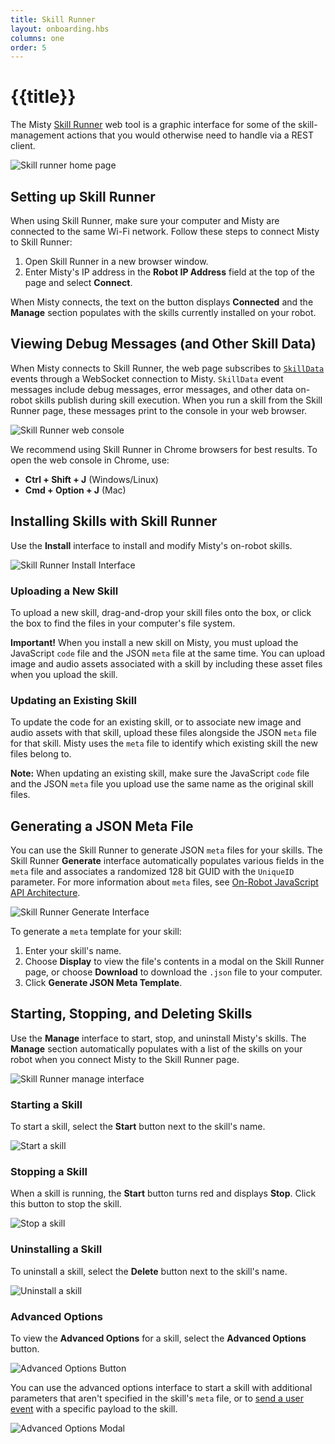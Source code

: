 ```yaml
---
title: Skill Runner
layout: onboarding.hbs
columns: one
order: 5
---
```


# {{title}}

The Misty [Skill Runner](http://sdk.mistyrobotics.com/skill-runner/) web tool is a graphic interface for some of the skill-management actions that you would otherwise need to handle via a REST client.

![Skill runner home page](../../../assets/images/skill-runner.png)

## Setting up Skill Runner

When using Skill Runner, make sure your computer and Misty are connected to the same Wi-Fi network. Follow these steps to connect Misty to Skill Runner:

1. Open Skill Runner in a new browser window.
2. Enter Misty's IP address in the **Robot IP Address** field at the top of the page and select **Connect**.

When Misty connects, the text on the button displays **Connected** and the **Manage** section populates with the skills currently installed on your robot.

## Viewing Debug Messages (and Other Skill Data)

When Misty connects to Skill Runner, the web page subscribes to [`SkillData`](../../../docs/reference/sensor-data/#skilldata) events through a WebSocket connection to Misty. `SkillData` event messages include debug messages, error messages, and other data on-robot skills publish during skill execution. When you run a skill from the Skill Runner page, these messages print to the console in your web browser.

![Skill Runner web console](../../../assets/images/skill-runner-console.png)

We recommend using Skill Runner in Chrome browsers for best results. To open the web console in Chrome, use:
* **Ctrl + Shift + J** (Windows/Linux)
* **Cmd + Option + J** (Mac)

## Installing Skills with Skill Runner

Use the **Install** interface to install and modify Misty's on-robot skills.

![Skill Runner Install Interface](../../../assets/images/skill-runner-install.png)

### Uploading a New Skill

To upload a new skill, drag-and-drop your skill files onto the box, or click the box to find the files in your computer's file system.

**Important!** When you install a new skill on Misty, you must upload the JavaScript `code` file and the JSON `meta` file at the same time. You can upload image and audio assets associated with a skill by including these asset files when you upload the skill.

### Updating an Existing Skill

To update the code for an existing skill, or to associate new image and audio assets with that skill, upload these files alongside the JSON `meta` file for that skill. Misty uses the `meta` file to identify which existing skill the new files belong to.

**Note:** When updating an existing skill, make sure the JavaScript `code` file and the JSON `meta` file you upload use the same name as the original skill files.

## Generating a JSON Meta File

You can use the Skill Runner to generate JSON `meta` files for your skills. The Skill Runner **Generate** interface automatically populates various fields in the `meta` file and associates a randomized 128 bit GUID with the `UniqueID` parameter. For more information about `meta` files, see [On-Robot JavaScript API Architecture](../../../docs/skills/local-skill-architecture).

![Skill Runner Generate Interface](../../../assets/images/skill-runner-generate.png)

To generate a `meta` template for your skill:

1. Enter your skill's name.
2. Choose **Display** to view the file's contents in a modal on the Skill Runner page, or choose **Download** to download the `.json` file to your computer.
3. Click **Generate JSON Meta Template**.

## Starting, Stopping, and Deleting Skills

Use the **Manage** interface to start, stop, and uninstall Misty's skills. The **Manage** section automatically populates with a list of the skills on your robot when you connect Misty to the Skill Runner page.

![Skill Runner manage interface](../../../assets/images/skill-runner-manage.png)

### Starting a Skill

To start a skill, select the **Start** button next to the skill's name.

![Start a skill](../../../assets/images/skill-runner-start-skill.png)

### Stopping a Skill

When a skill is running, the **Start** button turns red and displays **Stop**. Click this button to stop the skill.

![Stop a skill](../../../assets/images/skill-runner-stop-skill.png)

### Uninstalling a Skill

To uninstall a skill, select the **Delete** button next to the skill's name.

![Uninstall a skill](../../../assets/images/skill-runner-delete.png)

### Advanced Options

To view the **Advanced Options** for a skill, select the **Advanced Options** button.

![Advanced Options Button](../../../assets/images/skill-runner-advanced.png)

You can use the advanced options interface to start a skill with additional parameters that aren't specified in the skill's `meta` file, or to [send a user event](../../../docs/reference/rest/#triggerskillevent) with a specific payload to the skill.

![Advanced Options Modal](../../../assets/images/skill-runner-advanced-modal.png)